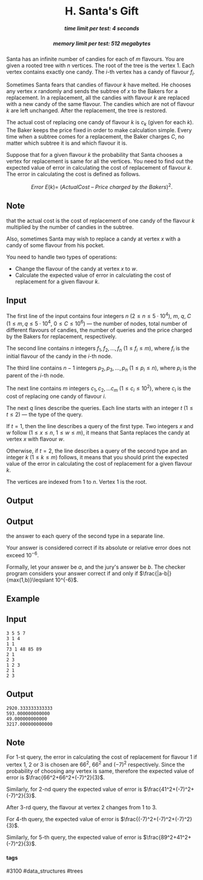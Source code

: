 <h1 style='text-align: center;'> H. Santa's Gift</h1>

<h5 style='text-align: center;'>time limit per test: 4 seconds</h5>
<h5 style='text-align: center;'>memory limit per test: 512 megabytes</h5>

Santa has an infinite number of candies for each of $m$ flavours. You are given a rooted tree with $n$ vertices. The root of the tree is the vertex $1$. Each vertex contains exactly one candy. The $i$-th vertex has a candy of flavour $f_i$.

Sometimes Santa fears that candies of flavour $k$ have melted. He chooses any vertex $x$ randomly and sends the subtree of $x$ to the Bakers for a replacement. In a replacement, all the candies with flavour $k$ are replaced with a new candy of the same flavour. The candies which are not of flavour $k$ are left unchanged. After the replacement, the tree is restored.

The actual cost of replacing one candy of flavour $k$ is $c_k$ (given for each $k$). The Baker keeps the price fixed in order to make calculation simple. Every time when a subtree comes for a replacement, the Baker charges $C$, no matter which subtree it is and which flavour it is.

Suppose that for a given flavour $k$ the probability that Santa chooses a vertex for replacement is same for all the vertices. You need to find out the expected value of error in calculating the cost of replacement of flavour $k$. The error in calculating the cost is defined as follows.

$$ Error\ E(k) =\ (Actual Cost\ –\ Price\ charged\ by\ the\ Bakers) ^ 2.$$

## Note

 that the actual cost is the cost of replacement of one candy of the flavour $k$ multiplied by the number of candies in the subtree.

Also, sometimes Santa may wish to replace a candy at vertex $x$ with a candy of some flavour from his pocket.

You need to handle two types of operations: 

* Change the flavour of the candy at vertex $x$ to $w$.
* Calculate the expected value of error in calculating the cost of replacement for a given flavour $k$.
## Input

The first line of the input contains four integers $n$ ($2 \leqslant n \leqslant 5 \cdot 10^4$), $m$, $q$, $C$ ($1 \leqslant m, q \leqslant 5 \cdot 10^4$, $0 \leqslant C \leqslant 10^6$) — the number of nodes, total number of different flavours of candies, the number of queries and the price charged by the Bakers for replacement, respectively.

The second line contains $n$ integers $f_1, f_2, \dots, f_n$ ($1 \leqslant f_i \leqslant m$), where $f_i$ is the initial flavour of the candy in the $i$-th node.

The third line contains $n - 1$ integers $p_2, p_3, \dots, p_n$ ($1 \leqslant p_i \leqslant n$), where $p_i$ is the parent of the $i$-th node.

The next line contains $m$ integers $c_1, c_2, \dots c_m$ ($1 \leqslant c_i \leqslant 10^2$), where $c_i$ is the cost of replacing one candy of flavour $i$.

The next $q$ lines describe the queries. Each line starts with an integer $t$ ($1 \leqslant t \leqslant 2$) — the type of the query.

If $t = 1$, then the line describes a query of the first type. Two integers $x$ and $w$ follow ($1 \leqslant  x \leqslant  n$, $1 \leqslant  w \leqslant m$), it means that Santa replaces the candy at vertex $x$ with flavour $w$.

Otherwise, if $t = 2$, the line describes a query of the second type and an integer $k$ ($1 \leqslant k \leqslant m$) follows, it means that you should print the expected value of the error in calculating the cost of replacement for a given flavour $k$.

The vertices are indexed from $1$ to $n$. Vertex $1$ is the root.

## Output

## Output

 the answer to each query of the second type in a separate line.

Your answer is considered correct if its absolute or relative error does not exceed $10^{-6}$.

Formally, let your answer be $a$, and the jury's answer be $b$. The checker program considers your answer correct if and only if $\frac{|a-b|}{max(1,b)}\leqslant 10^{-6}$.

## Example

## Input


```
3 5 5 7  
3 1 4  
1 1  
73 1 48 85 89  
2 1  
2 3  
1 2 3  
2 1  
2 3  

```
## Output


```
2920.333333333333  
593.000000000000  
49.000000000000  
3217.000000000000  

```
## Note

For $1$-st query, the error in calculating the cost of replacement for flavour $1$ if vertex $1$, $2$ or $3$ is chosen are $66^2$, $66^2$ and $(-7)^2$ respectively. Since the probability of choosing any vertex is same, therefore the expected value of error is $\frac{66^2+66^2+(-7)^2}{3}$.

Similarly, for $2$-nd query the expected value of error is $\frac{41^2+(-7)^2+(-7)^2}{3}$.

After $3$-rd query, the flavour at vertex $2$ changes from $1$ to $3$.

For $4$-th query, the expected value of error is $\frac{(-7)^2+(-7)^2+(-7)^2}{3}$.

Similarly, for $5$-th query, the expected value of error is $\frac{89^2+41^2+(-7)^2}{3}$.



#### tags 

#3100 #data_structures #trees 